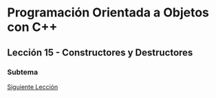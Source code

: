 # Programación Orientada a Objetos con C++


## Lección 15 - Constructores y Destructores



### Subtema


[Siguiente Lección](../Lección16-MiembrosEstáticos/)
